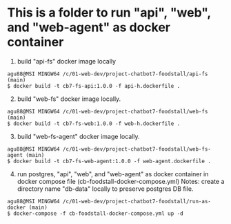 # This is a folder to run "api", "web", and "web-agent" as docker container
1. build "api-fs" docker image locally
```
agu88@MSI MINGW64 /c/01-web-dev/project-chatbot7-foodstall/api-fs (main)
$ docker build -t cb7-fs-api:1.0.0 -f api-h.dockerfile .
```

2. build "web-fs" docker image locally.
```
agu88@MSI MINGW64 /c/01-web-dev/project-chatbot7-foodstall/web-fs (main)
$ docker build -t cb7-fs-web:1.0.0 -f web-h.dockerfile .
```

3. build "web-fs-agent" docker image locally.
```
agu88@MSI MINGW64 /c/01-web-dev/project-chatbot7-foodstall/web-fs-agent (main)
$ docker build -t cb7-fs-web-agent:1.0.0 -f web-agent.dockerfile .
```

4. run postgres, "api", "web", and "web-agent" as docker container in docker compose file (cb-foodstall-docker-compose.yml)
Notes: create a directory name "db-data" locally to preserve postgres DB file.
```
agu88@MSI MINGW64 /c/01-web-dev/project-chatbot7-foodstall/run-as-docker (main)
$ docker-compose -f cb-foodstall-docker-compose.yml up -d
```
